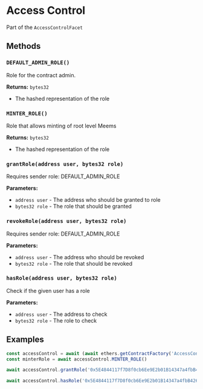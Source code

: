 # Access Control

Part of the `AccessControlFacet`

## Methods

### `DEFAULT_ADMIN_ROLE()`

Role for the contract admin.

**Returns:** `bytes32`
* The hashed representation of the role

### `MINTER_ROLE()`

Role that allows minting of root level Meems

**Returns:** `bytes32`
* The hashed representation of the role

### `grantRole(address user, bytes32 role)`

Requires sender role: DEFAULT_ADMIN_ROLE

**Parameters:**
* `address user` - The address who should be granted to role
* `bytes32 role` - The role that should be granted

### `revokeRole(address user, bytes32 role)`

Requires sender role: DEFAULT_ADMIN_ROLE

**Parameters:**
* `address user` - The address who should be revoked
* `bytes32 role` - The role that should be revoked

### `hasRole(address user, bytes32 role)`

Check if the given user has a role

**Parameters:**
* `address user` - The address to check
* `bytes32 role` - The role to check

## Examples

```js
const accessControl = await (await ethers.getContractFactory('AccessControlFacet')).attach('<Proxy Address>')
const minterRole = await accessControl.MINTER_ROLE()

await accessControl.grantRole('0x5E4844117f7D8f0cb6Ee9E2b01B14347a4fbB426', minterRole)

await accessControl.hasRole('0x5E4844117f7D8f0cb6Ee9E2b01B14347a4fbB426', minterRole)
```

